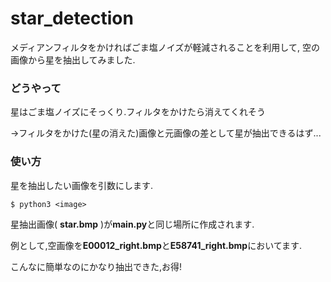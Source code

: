 # star_detection
メディアンフィルタをかければごま塩ノイズが軽減されることを利用して,
空の画像から星を抽出してみました.

### どうやって

星はごま塩ノイズにそっくり.フィルタをかけたら消えてくれそう

→フィルタをかけた(星の消えた)画像と元画像の差として星が抽出できるはず...

### 使い方

星を抽出したい画像を引数にします.
```python:
$ python3 <image>
```
星抽出画像( **star.bmp** )が**main.py**と同じ場所に作成されます.

例として,空画像を**E00012_right.bmp**と**E58741_right.bmp**においてます.

こんなに簡単なのにかなり抽出できた,お得!
